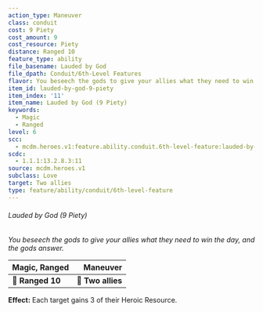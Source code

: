 ```yaml
---
action_type: Maneuver
class: conduit
cost: 9 Piety
cost_amount: 9
cost_resource: Piety
distance: Ranged 10
feature_type: ability
file_basename: Lauded by God
file_dpath: Conduit/6th-Level Features
flavor: You beseech the gods to give your allies what they need to win the day, and the gods answer.
item_id: lauded-by-god-9-piety
item_index: '11'
item_name: Lauded by God (9 Piety)
keywords:
  - Magic
  - Ranged
level: 6
scc:
  - mcdm.heroes.v1:feature.ability.conduit.6th-level-feature:lauded-by-god-9-piety
scdc:
  - 1.1.1:13.2.8.3:11
source: mcdm.heroes.v1
subclass: Love
target: Two allies
type: feature/ability/conduit/6th-level-feature
---
```


###### Lauded by God (9 Piety)

*You beseech the gods to give your allies what they need to win the day, and the gods answer.*

| **Magic, Ranged** |      **Maneuver** |
| ----------------- | ----------------: |
| **📏 Ranged 10**  | **🎯 Two allies** |

**Effect:** Each target gains 3 of their Heroic Resource.
